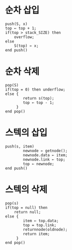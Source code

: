# 순차 삽입 

    push(S, x)
	top ← top + 1;
	if(top > stack_SIZE) then
		overflow;
	else
		S(top) ← x;
    end push()

# 순차 삭제

    pop(S)
	if(top = 0) then underflow;
	else {
			return s(top);
			top ← top - 1;
		 }
    end pop()

# 스텍의 삽입

    push(s, item)
            newnode ← getnode();
            newnode.data ← item;
            newnode.link ← top;
            top ← newnode;
    end push()


# 스텍의 삭제

    pop(s)
	if(top = null) then
		return null;
	else {
			item ← top.data;
			top = top.link;
			returnnode(oldnode);
			return item;
		 }
    end pop()